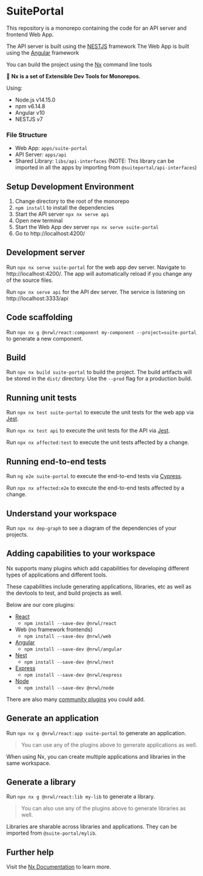 # SuitePortal

This repository is a monorepo containing the code for an API server and frontend Web App. 

The API server is built using the [NESTJS](https://nestjs.com/) framework
The Web App is built using the [Angular](https://angular.io/) framework

You can build the project using the [Nx](https://nx.dev/) command line tools

🔎 **Nx is a set of Extensible Dev Tools for Monorepos.**

Using:

* Node.js v14.15.0
* npm v6.14.8
* Angular v10
* NESTJS v7

### File Structure

* Web App: `apps/suite-portal`
* API Server: `apps/api`
* Shared Library: `libs/api-interfaces` (NOTE: This library can be imported in all the apps by importing from `@suiteportal/api-interfaces`)

## Setup Development Environment

1. Change directory to the root of the monorepo
2. `npm install` to install the dependencies
3. Start the API server `npx nx serve api`
4. Open new terminal
5. Start the Web App dev server `npx nx serve suite-portal`
6. Go to http://localhost:4200/

## Development server

Run `npx nx serve suite-portal` for the web app dev server. Navigate to http://localhost:4200/. The app will automatically reload if you change any of the source files.

Run `npx nx serve api` for the API dev server. The service is listening on http://localhost:3333/api

## Code scaffolding

Run `npx nx g @nrwl/react:component my-component --project=suite-portal` to generate a new component.

## Build

Run `npx nx build suite-portal` to build the project. The build artifacts will be stored in the `dist/` directory. Use the `--prod` flag for a production build.

## Running unit tests

Run `npx nx test suite-portal` to execute the unit tests for the web app via [Jest](https://jestjs.io).

Run `npx nx test api` to execute the unit tests for the API via [Jest](https://jestjs.io).

Run `npx nx affected:test` to execute the unit tests affected by a change.

## Running end-to-end tests

Run `ng e2e suite-portal` to execute the end-to-end tests via [Cypress](https://www.cypress.io).

Run `npx nx affected:e2e` to execute the end-to-end tests affected by a change.

## Understand your workspace

Run `npx nx dep-graph` to see a diagram of the dependencies of your projects.

## Adding capabilities to your workspace

Nx supports many plugins which add capabilities for developing different types of applications and different tools.

These capabilities include generating applications, libraries, etc as well as the devtools to test, and build projects as well.

Below are our core plugins:

- [React](https://reactjs.org)
  - `npm install --save-dev @nrwl/react`
- Web (no framework frontends)
  - `npm install --save-dev @nrwl/web`
- [Angular](https://angular.io)
  - `npm install --save-dev @nrwl/angular`
- [Nest](https://nestjs.com)
  - `npm install --save-dev @nrwl/nest`
- [Express](https://expressjs.com)
  - `npm install --save-dev @nrwl/express`
- [Node](https://nodejs.org)
  - `npm install --save-dev @nrwl/node`

There are also many [community plugins](https://nx.dev/nx-community) you could add.

## Generate an application

Run `npx nx g @nrwl/react:app suite-portal` to generate an application.

> You can use any of the plugins above to generate applications as well.

When using Nx, you can create multiple applications and libraries in the same workspace.

## Generate a library

Run `npx nx g @nrwl/react:lib my-lib` to generate a library.

> You can also use any of the plugins above to generate libraries as well.

Libraries are sharable across libraries and applications. They can be imported from `@suite-portal/mylib`.


## Further help

Visit the [Nx Documentation](https://nx.dev) to learn more.

